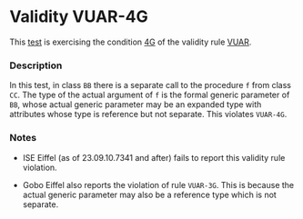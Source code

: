 # Validity VUAR-4G

This [test](.) is exercising the condition [4G](../Readme.md) of the validity rule [VUAR](../../vuar/Readme.md).

### Description

In this test, in class `BB` there is a separate call to the procedure `f` from class `CC`. The type of the actual argument of `f` is the formal generic parameter of `BB`, whose actual generic parameter may be an expanded type with attributes whose type is reference but not separate. This violates `VUAR-4G`.

### Notes

* ISE Eiffel (as of 23.09.10.7341 and after) fails to report this validity rule violation.

* Gobo Eiffel also reports the violation of rule `VUAR-3G`. This is because the actual generic parameter may also be a reference type which is not separate.
